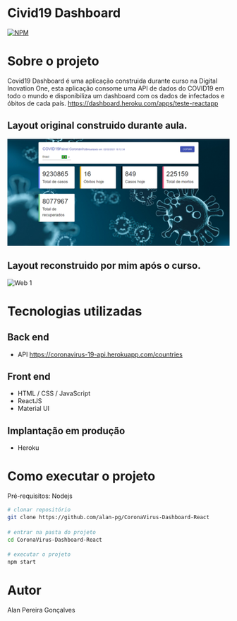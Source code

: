 # Civid19 Dashboard
[![NPM](https://img.shields.io/npm/l/react)](https://github.com/alan-pg/teste-react/blob/main/LICENSE) 

# Sobre o projeto

Covid19 Dashboard é uma aplicação construida durante curso na Digital Inovation One, esta aplicação consome uma API de dados do COVID19 em todo o mundo e disponibiliza um dashboard com os dados de infectados e óbitos de cada país.
https://dashboard.heroku.com/apps/teste-reactapp

## Layout original construido durante aula.
![Web 1](https://github.com/alan-pg/CoronaVirus-Dashboard-React/blob/main/src/assets/images/tela-original.png)

## Layout reconstruido por mim após o curso.
![Web 1](https://github.com/alan-pg/teste-react/blob/main/src/assets/images/tela.png)


# Tecnologias utilizadas
## Back end
- API https://coronavirus-19-api.herokuapp.com/countries
## Front end
- HTML / CSS / JavaScript
- ReactJS
- Material UI
## Implantação em produção
- Heroku


# Como executar o projeto

Pré-requisitos: Nodejs

```bash
# clonar repositório
git clone https://github.com/alan-pg/CoronaVirus-Dashboard-React

# entrar na pasta do projeto
cd CoronaVirus-Dashboard-React

# executar o projeto
npm start
```

# Autor
Alan Pereira Gonçalves



